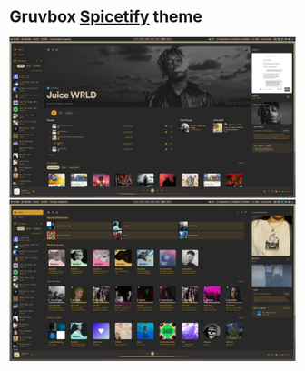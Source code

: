# Gruvbox [Spicetify](https://spicetify.app) theme


![preview_0](./preview_0.png)
![preview_1](./preview_1.png)

